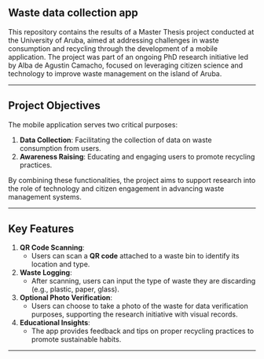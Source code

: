 ## Waste data collection app

This repository contains the results of a Master Thesis project conducted at the University of Aruba, aimed at addressing challenges in waste consumption and recycling through the development of a mobile application. The project was part of an ongoing PhD research initiative led by Alba de Agustin Camacho, focused on leveraging citizen science and technology to improve waste management on the island of Aruba.

---

## Project Objectives

The mobile application serves two critical purposes:
1. **Data Collection**: Facilitating the collection of data on waste consumption from users.
2. **Awareness Raising**: Educating and engaging users to promote recycling practices.

By combining these functionalities, the project aims to support research into the role of technology and citizen engagement in advancing waste management systems.

---

## Key Features

1. **QR Code Scanning**:
   - Users can scan a **QR code** attached to a waste bin to identify its location and type.
2. **Waste Logging**:
   - After scanning, users can input the type of waste they are discarding (e.g., plastic, paper, glass).
3. **Optional Photo Verification**:
   - Users can choose to take a photo of the waste for data verification purposes, supporting the research initiative with visual records.
4. **Educational Insights**:
   - The app provides feedback and tips on proper recycling practices to promote sustainable habits.

---
